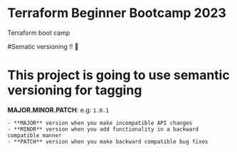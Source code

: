 # Terraform Beginner Bootcamp 2023

Terraform boot camp 

#Sematic versioning !! :mage:
# This project is going to use semantic versioning for tagging

  **MAJOR.MINOR.PATCH**: e.g: `1.0.1`

    - **MAJOR** version when you make incompatible API changes
    - **MINOR** version when you add functionality in a backward compatible manner
    - **PATCH** version when you make backward compatible bug fixes
